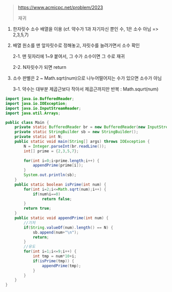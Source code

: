 > https://www.acmicpc.net/problem/2023
>
> 재귀

1. 한자릿수 소수 배열을 이용 (cf. 약수가 1과 자기자신 뿐인 수, 1은 소수 아님 => 2,3,5,7)
2. 배열 원소를 맨 앞자릿수로 정해놓고, 자릿수를 늘려가면서 소수 확인

	2-1. 맨 뒷자리에 1~9 붙여서, 그 수가 소수이면 그 수로 재귀

   	2-2. N자릿수가 되면 return
   
3. 소수 판별은 2 ~ Math.sqrt(num)으로 나누어떨어지는 수가 있으면 소수가 아님

   3-1. 약수는 대부분 제곱근보다 작아서 제곱근까지만 반복 : Math.squrt(num)
   
```java
import java.io.BufferedReader;
import java.io.IOException;
import java.io.InputStreamReader;
import java.util.Arrays;

public class Main {
	private static BufferedReader br = new BufferedReader(new InputStreamReader(System.in));
	private static StringBuilder sb = new StringBuilder();
	private static int N;
	public static void main(String[] args) throws IOException {
		N = Integer.parseInt(br.readLine());
		int[] prime = {2,3,5,7};
		
		for(int i=0;i<prime.length;i++) {
			appendPrime(prime[i]);
		}		
		System.out.println(sb);
	}
	public static boolean isPrime(int num) {
		for(int i=2;i<=Math.sqrt(num);i++) {
			if(num%i==0)
				return false;
		}
		return true;
	}
	public static void appendPrime(int num) {
		//기저
		if(String.valueOf(num).length() == N) {
			sb.append(num+"\n");
			return;
		}
		//유도
		for(int i=1;i<=9;i++) {
			int tmp = num*10+i;
			if(isPrime(tmp)) {
				appendPrime(tmp);
			}
		}
	}
}
